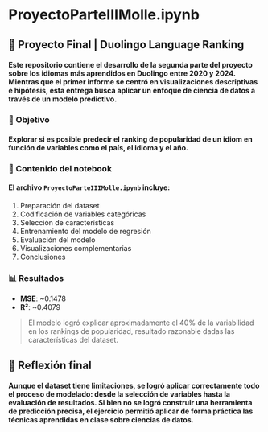 # ProyectoParteIIIMolle.ipynb

## 🧠 Proyecto Final | Duolingo Language Ranking

#### Este repositorio contiene el desarrollo de la segunda parte del proyecto sobre los idiomas más aprendidos en Duolingo entre 2020 y 2024. Mientras que el primer informe se centró en visualizaciones descriptivas e hipótesis, esta entrega busca aplicar un enfoque de ciencia de datos a través de un modelo predictivo.

### 📌 Objetivo

#### Explorar si es posible predecir el ranking de popularidad de un idiom en función de variables como el país, el idioma y el año.

### 🧪 Contenido del notebook

#### El archivo `ProyectoParteIIIMolle.ipynb` incluye:
1. Preparación del dataset
2. Codificación de variables categóricas
3. Selección de características
4. Entrenamiento del modelo de regresión
5. Evaluación del modelo
6. Visualizaciones complementarias
7. Conclusiones

### 📊 Resultados

- **MSE**: ~0.1478  
- **R²**: ~0.4079  
> El modelo logró explicar aproximadamente el 40% de la variabilidad en los rankings de popularidad, resultado razonable dadas las características del dataset.

## 🧠 Reflexión final

#### Aunque el dataset tiene limitaciones, se logró aplicar correctamente todo el proceso de modelado: desde la selección de variables hasta la evaluación de resultados. Si bien no se logró construir una herramienta de predicción precisa, el ejercicio permitió aplicar de forma práctica las técnicas aprendidas en clase sobre ciencias de datos.
